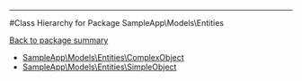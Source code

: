 - - -

#Class Hierarchy for Package SampleApp\Models\Entities

<div><a href='https://github.com/JeyDotC/Hirudo-docs/tree/master/SampleApp\Models\Entities'>Back to package summary</a></div>

<ul>
<li><a href="https://github.com/JeyDotC/Hirudo-docs/blob/master/SampleApp/Models/Entities/ComplexObject.md">SampleApp\Models\Entities\ComplexObject</a></li>
<li><a href="https://github.com/JeyDotC/Hirudo-docs/blob/master/SampleApp/Models/Entities/SimpleObject.md">SampleApp\Models\Entities\SimpleObject</a></li>
</ul>
